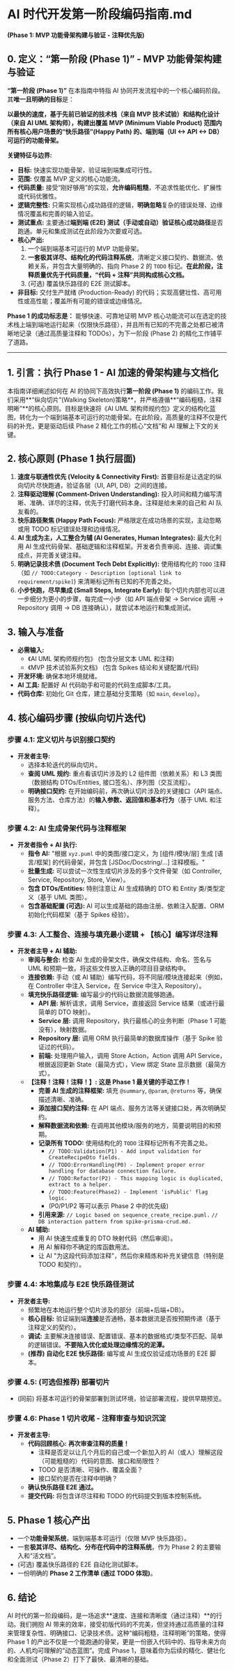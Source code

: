 # AI 时代开发第一阶段编码指南.md
**(Phase 1: MVP 功能骨架构建与验证 - 注释优先版)**

## 0. 定义：“第一阶段 (Phase 1)” - MVP 功能骨架构建与验证

**“第一阶段 (Phase 1)”** 在本指南中特指 AI 协同开发流程中的一个核心编码阶段。其**唯一且明确的目标**是：

**以最快的速度，基于先前已验证的技术栈（来自 MVP 技术试验）和结构化设计（来自 AI UML 架构师），构建出覆盖 MVP (Minimum Viable Product) 范围内所有核心用户场景的“快乐路径”(Happy Path) 的、端到端（UI <-> API <-> DB）可运行的功能骨架。**

**关键特征与边界:**

*   **目标:** 快速实现功能骨架，验证端到端集成可行性。
*   **范围:** 仅覆盖 MVP 定义的核心功能流。
*   **代码质量:** 接受“刚好够用”的实现，**允许编码粗糙**，不追求性能优化、扩展性或代码优雅性。
*   **逻辑完整性:** 只需实现核心成功路径的逻辑，**明确忽略**复杂的错误处理、边缘情况覆盖和完善的输入验证。
*   **测试重点:** 主要通过**端到端 (E2E) 测试（手动或自动）验证核心成功路径**是否跑通。单元和集成测试在此阶段为次要或可选。
*   **核心产出:**
    1.  一个端到端基本可运行的 MVP 功能骨架。
    2.  **一套极其详尽、结构化的代码注释系统**，清晰定义接口契约、数据流、依赖关系，并包含大量明确的、指向 Phase 2 的 `TODO` 标记。**在此阶段，注释质量优先于代码质量，“代码 + 注释”共同构成核心文档。**
    3.  (可选) 覆盖快乐路径的 E2E 测试脚本。
*   **非目标:** 交付生产就绪 (Production-Ready) 的代码；实现高健壮性、高可用性或高性能；覆盖所有可能的错误或边缘情况。

**Phase 1 的成功标志是：** 能够快速、可靠地证明 MVP 核心功能流可以在选定的技术栈上端到端地运行起来（仅限快乐路径），并且所有已知的不完善之处都已被清晰地记录（通过高质量注释和 TODOs），为下一阶段 (Phase 2) 的精化工作铺平了道路。

---

## 1. 引言：执行 Phase 1 - AI 加速的骨架构建与文档化

本指南详细阐述如何在 AI 的协同下高效执行**第一阶段 (Phase 1)** 的编码工作。我们采用**“纵向切片”(Walking Skeleton)策略**，并严格遵循**“编码粗糙，注释明晰”**的核心原则。目标是快速将《AI UML 架构师规约包》定义的结构化蓝图，转化为一个端到端基本可运行的功能骨架。在此阶段，高质量的注释不仅是代码的补充，更是驱动后续 Phase 2 精化工作的核心“文档”和 AI 理解上下文的关键。

## 2. 核心原则 (Phase 1 执行层面)

1.  **速度与联通性优先 (Velocity & Connectivity First):** 首要目标是让选定的纵向切片尽快跑通，验证各层（UI, API, DB）之间的连接。
2.  **注释驱动理解 (Comment-Driven Understanding):** 投入时间和精力编写清晰、准确、详尽的注释，优先于打磨代码本身。注释是给未来的自己和 AI 队友看的。
3.  **快乐路径聚焦 (Happy Path Focus):** 严格限定在成功场景的实现，主动忽略或用 TODO 标记错误处理和边缘情况。
4.  **AI 生成为主，人工整合为辅 (AI Generates, Human Integrates):** 最大化利用 AI 生成代码骨架、基础逻辑和注释框架。开发者负责审阅、连接、调试集成点，并完善关键注释。
5.  **明确记录技术债 (Document Tech Debt Explicitly):** 使用结构化的 `TODO` 注释（如 `// TODO:Category - Description [optional link to requirement/spike]`) 来清晰标记所有已知的不完善之处。
6.  **小步快跑，尽早集成 (Small Steps, Integrate Early):** 每个切片内部也可以进一步细分为更小的步骤，每完成一小步（如 API 端点骨架 -> Service 调用 -> Repository 调用 -> DB 连接确认），就尝试本地运行和集成测试。

## 3. 输入与准备

*   **必需输入:**
    *   《AI UML 架构师规约包》 (包含分层文本 UML 和注释)
    *   《MVP 技术试验系列文档》 (包含 Spikes 结论和关键配置/代码)
*   **开发环境:** 确保本地环境就绪。
*   **AI 工具:** 配置好 AI 代码助手和可能的代码生成脚本/工具。
*   **代码仓库:** 初始化 Git 仓库，建立基础分支策略（如 `main`, `develop`）。

## 4. 核心编码步骤 (按纵向切片迭代)

### 步骤 4.1: 定义切片与识别接口契约

*   **开发者主导:**
    *   选择本轮迭代的纵向切片。
    *   **查阅 UML 规约:** 重点看该切片涉及的 L2 组件图（依赖关系）和 L3 类图（数据结构 DTOs/Entities, 接口签名）、序列图（交互流程）。
    *   **明确接口契约:** 在开始编码前，再次确认切片涉及的关键接口（API 端点、服务方法、仓库方法）的**输入参数、返回值和基本行为**（基于 UML 和注释）。

### 步骤 4.2: AI 生成骨架代码与注释框架

*   **开发者指令 + AI 执行:**
    *   **指令 AI:** "根据 `xyz.puml` 中的类图/接口定义，为 [组件/模块/层] 生成 [语言/框架] 的代码骨架，并包含 [JSDoc/Docstring/...] 注释模板。"
    *   **批量生成:** 可以尝试一次性生成切片涉及的多个文件骨架（如 Controller, Service, Repository, Store, View）。
    *   **包含 DTOs/Entities:** 特别注意让 AI 生成精确的 DTO 和 Entity 类/类型定义（基于 UML 类图）。
    *   **包含基础配置 (可选):** AI 可以生成基础的路由注册、依赖注入配置、ORM 初始化代码框架（基于 Spikes 经验）。

### 步骤 4.3: 人工整合、连接与填充最小逻辑 + 【核心】编写详尽注释

*   **开发者主导 + AI 辅助:**
    *   **审阅与整合:** 检查 AI 生成的骨架文件，确保文件结构、命名、签名与 UML 和预期一致。将这些文件放入正确的项目目录结构中。
    *   **连接依赖:** 手动（或 AI 辅助）编写代码，将不同层/模块连接起来（例如，在 Controller 中注入 Service，在 Service 中注入 Repository）。
    *   **填充快乐路径逻辑:** 编写最少的代码让数据流能够跑通。
        *   **API 层:** 解析请求，调用 Service，直接返回 Service 结果（或进行最简单的 DTO 映射）。
        *   **Service 层:** 调用 Repository，执行最核心的业务判断（Phase 1 可能没有），映射数据。
        *   **Repository 层:** 调用 ORM 执行最简单的数据库操作（基于 Spike 验证过的代码）。
        *   **前端:** 处理用户输入，调用 Store Action，Action 调用 API Service，根据返回更新 State（最简方式），View 绑定 State 显示数据（最简方式）。
    *   **【注释！注释！注释！】:** **这是 Phase 1 最关键的手动工作！**
        *   **完善 AI 生成的注释框架:** 填充 `@summary`, `@param`, `@returns` 等，确保描述清晰、准确。
        *   **添加接口契约注释:** 在 API 端点、服务方法等关键接口处，再次明确契约。
        *   **解释数据流和依赖:** 在调用其他模块/服务的地方，简要说明目的和预期。
        *   **记录所有 TODO:** 使用结构化的 `TODO` 注释标记所有不完善之处。
            *   `// TODO:Validation(P1) - Add input validation for CreateRecipeDto fields.`
            *   `// TODO:ErrorHandling(P0) - Implement proper error handling for database connection failure.`
            *   `// TODO:Refactor(P2) - This mapping logic is duplicated, extract to a helper.`
            *   `// TODO:Feature(Phase2) - Implement 'isPublic' flag logic.`
            *   (P0/P1/P2 等可以表示 Phase 2 中的优先级)
        *   **引用来源:** `// Logic based on sequence_create_recipe.puml.` `// DB interaction pattern from spike-prisma-crud.md.`
    *   **AI 辅助:**
        *   用 AI 快速生成重复的 DTO 映射代码（然后审阅）。
        *   用 AI 解释你不确定的库函数用法。
        *   让 AI "为这段代码添加注释"，然后你来精炼和补充关键信息（特别是 TODO 和契约）。

### 步骤 4.4: 本地集成与 E2E 快乐路径测试

*   **开发者主导:**
    *   频繁地在本地运行整个切片涉及的部分（前端+后端+DB）。
    *   **核心目标:** 验证端到端**连接**是否通畅，基本数据流是否按预期传递（基于注释定义的契约）。
    *   **调试:** 主要解决连接错误、配置错误、基本的数据格式/类型不匹配、简单的逻辑错误。**不要陷入优化或处理边缘情况的泥潭。**
    *   **(推荐) 自动化 E2E 快乐路径:** 编写或 AI 生成仅验证成功场景的 E2E 脚本。

### 步骤 4.5: (可选但推荐) 部署切片

*   (同前) 将基本可运行的骨架部署到测试环境，验证部署流程，提供早期预览。

### 步骤 4.6: Phase 1 切片收尾 - 注释审查与知识沉淀

*   **开发者主导:**
    *   **代码回顾核心:** **再次审查注释的质量！**
        *   注释是否足以让几个月后的自己或一个新加入的 AI（或人）理解这段（可能粗糙的）代码的意图、接口和局限性？
        *   TODO 是否清晰、可操作、覆盖全面？
        *   接口契约是否在注释中明确？
    *   **确认快乐路径 E2E 通过。**
    *   **提交代码:** 将包含详尽注释和 TODO 的代码提交到版本控制系统。

## 5. Phase 1 核心产出

*   一个**功能骨架系统**，端到端基本可运行（仅限 MVP 快乐路径）。
*   一套**极其详尽、结构化、分布在代码中的注释系统**，作为 Phase 2 的主要输入和“活文档”。
*   (可选) 覆盖快乐路径的 E2E 自动化测试脚本。
*   一份明确的 **Phase 2 工作清单 (通过 TODO 体现)**。

## 6. 结论

AI 时代的第一阶段编码，是一场追求**速度、连接和清晰度（通过注释）**的行动。我们拥抱 AI 带来的效率，接受初版代码的不完美，但坚持通过高质量的注释来管理复杂性、明确接口、记录技术债。这种“编码粗糙，注释明晰”的策略，使得 Phase 1 的产出不仅是一个能跑通的骨架，更是一份嵌入代码中的、指导未来方向的、人机均可理解的“动态蓝图”。完成 Phase 1，意味着你为后续的精化、健壮化和全面测试（Phase 2）打下了最快、最清晰的基础。